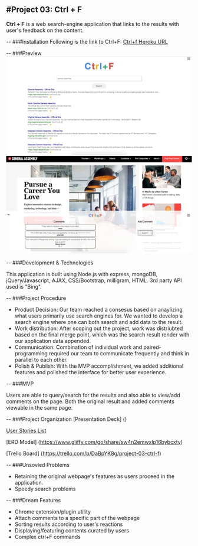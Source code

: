 #Project 03: Ctrl + F
---
**Ctrl + F** is a web search-engine application that links to the results with user's feedback on the content. 

<!--More prodcut introduction?-->

--
###Installation
Following is the link to Ctrl+F:
[Ctrl+f Heroku URL](https://arcane-hollows-97544.herokuapp.com/)

--
###Preview
![](images/home.png)
![](images/show.png)

--
###Development & Technologies

This application is built using Node.js with express, mongoDB, jQuery/Javascript, AJAX, CSS/Bootstrap, milligram, HTML. 3rd party API used is "Bing".

--
###Project Procedure
- Product Decision: Our team reached a consesus based on anaylizing what users primarily use search engines for. We wanted to develop a search engine where one can both search and add data to the result.
- Work distribution: After scoping out the project, work was distriubted based on the final merge point, which was the search result render with our application data appended. 
- Communication: Combination of individual work and paired-programming required our team to communicate frequently and think in parallel to each other.
- Polish & Publish: With the MVP accomplishment, we added additional features and polished the interface for better user experience.

--
###MVP

Users are able to query/search for the results and also able to view/add comments on the page. Both the original result and added comments viewable in the same page.

--
###Project Organization
[Presentation Deck] () 

[User Stories List](https://onedrive.live.com/view.aspx?resid=9ED0BDE3A110F6D7!128&ithint=file%2cxlsx&app=Excel&authkey=!AI2UPK9WIDdOW7Y)

[ERD Model] (https://www.gliffy.com/go/share/sw4n2emwxlp16bybcxty)

[Trello Board] (https://trello.com/b/DaBpYK8g/project-03-ctrl-f)

--
###Unsovled Problems

- Retaining the original webpage's features as users proceed in the application.
- Speedy search problems

--
###Dream Features
- Chrome extension/plugin utility
- Attach comments to a specific part of the webpage
- Sorting results according to user's reactions
- Displaying/featuring contents curated by users
- Complex ctrl+F commands





